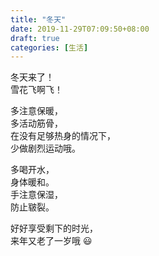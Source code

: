 ```yaml
---
title: "冬天"
date: 2019-11-29T07:09:50+08:00
draft: true
categories: [生活]
---
```


冬天来了！  
雪花飞啊飞！  
<!--more-->
多注意保暖，  
多活动筋骨，  
在没有足够热身的情况下，  
少做剧烈运动哦。  

多喝开水，  
身体暖和。  
手注意保湿，  
防止皲裂。  

好好享受剩下的时光，  
来年又老了一岁哦  😃 
